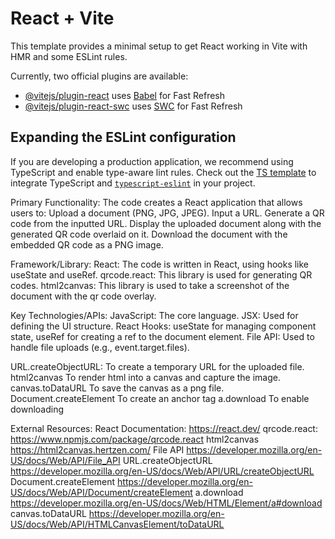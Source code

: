 # React + Vite

This template provides a minimal setup to get React working in Vite with HMR and some ESLint rules.

Currently, two official plugins are available:

- [@vitejs/plugin-react](https://github.com/vitejs/vite-plugin-react/blob/main/packages/plugin-react/README.md) uses [Babel](https://babeljs.io/) for Fast Refresh
- [@vitejs/plugin-react-swc](https://github.com/vitejs/vite-plugin-react-swc) uses [SWC](https://swc.rs/) for Fast Refresh

## Expanding the ESLint configuration

If you are developing a production application, we recommend using TypeScript and enable type-aware lint rules. Check out the [TS template](https://github.com/vitejs/vite/tree/main/packages/create-vite/template-react-ts) to integrate TypeScript and [`typescript-eslint`](https://typescript-eslint.io) in your project.

Primary Functionality: The code creates a React application that allows users to:
Upload a document (PNG, JPG, JPEG).
Input a URL.
Generate a QR code from the inputted URL.
Display the uploaded document along with the generated QR code overlaid on it.
Download the document with the embedded QR code as a PNG image.

Framework/Library:
React: The code is written in React, using hooks like useState and useRef.
qrcode.react: This library is used for generating QR codes.
html2canvas: This library is used to take a screenshot of the document with the qr code overlay.

Key Technologies/APIs:
JavaScript: The core language.
JSX: Used for defining the UI structure.
React Hooks: useState for managing component state, useRef for creating a ref to the document element.
File API: Used to handle file uploads (e.g., event.target.files).

URL.createObjectURL: To create a temporary URL for the uploaded file.
html2canvas To render html into a canvas and capture the image.
canvas.toDataURL To save the canvas as a png file.
Document.createElement To create an anchor tag
a.download To enable downloading

External Resources:
React Documentation: https://react.dev/
qrcode.react: https://www.npmjs.com/package/qrcode.react
html2canvas https://html2canvas.hertzen.com/
File API https://developer.mozilla.org/en-US/docs/Web/API/File_API
URL.createObjectURL https://developer.mozilla.org/en-US/docs/Web/API/URL/createObjectURL
Document.createElement https://developer.mozilla.org/en-US/docs/Web/API/Document/createElement
a.download https://developer.mozilla.org/en-US/docs/Web/HTML/Element/a#download
canvas.toDataURL https://developer.mozilla.org/en-US/docs/Web/API/HTMLCanvasElement/toDataURL
